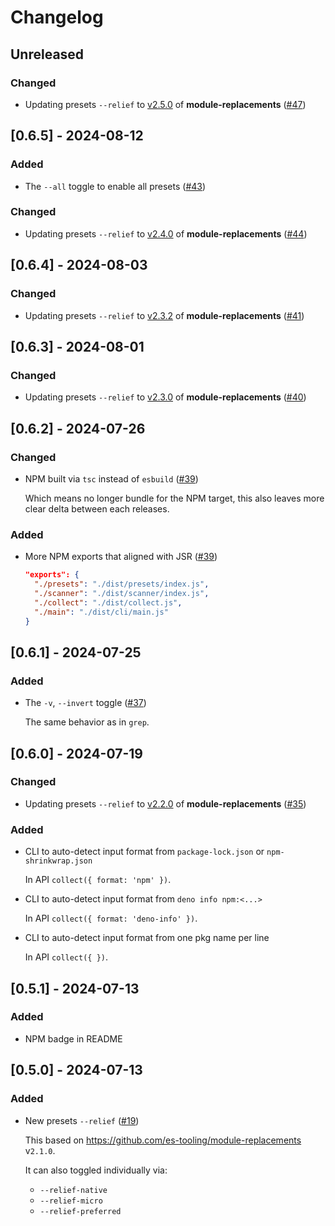 # Changelog

## Unreleased

### Changed

- Updating presets `--relief` to [v2.5.0](https://github.com/es-tooling/module-replacements/releases/tag/2.5.0) of **module-replacements** ([#47](https://github.com/imcotton/pkg-fence/pull/47))





## [0.6.5] - 2024-08-12

### Added

- The `--all` toggle to enable all presets ([#43](https://github.com/imcotton/pkg-fence/pull/43))

### Changed

- Updating presets `--relief` to [v2.4.0](https://github.com/es-tooling/module-replacements/releases/tag/2.4.0) of **module-replacements** ([#44](https://github.com/imcotton/pkg-fence/pull/44))





## [0.6.4] - 2024-08-03

### Changed

- Updating presets `--relief` to [v2.3.2](https://github.com/es-tooling/module-replacements/releases/tag/2.3.2) of **module-replacements** ([#41](https://github.com/imcotton/pkg-fence/pull/41))





## [0.6.3] - 2024-08-01

### Changed

- Updating presets `--relief` to [v2.3.0](https://github.com/es-tooling/module-replacements/releases/tag/2.3.0) of **module-replacements** ([#40](https://github.com/imcotton/pkg-fence/pull/40))





## [0.6.2] - 2024-07-26

### Changed

- NPM built via `tsc` instead of `esbuild` ([#39](https://github.com/imcotton/pkg-fence/pull/39))

    Which means no longer bundle for the NPM target,
    this also leaves more clear delta between each releases.

### Added

- More NPM exports that aligned with JSR ([#39](https://github.com/imcotton/pkg-fence/pull/39))

    ```json
    "exports": {
      "./presets": "./dist/presets/index.js",
      "./scanner": "./dist/scanner/index.js",
      "./collect": "./dist/collect.js",
      "./main": "./dist/cli/main.js"
    }
    ```





## [0.6.1] - 2024-07-25

### Added

- The `-v`, `--invert` toggle ([#37](https://github.com/imcotton/pkg-fence/pull/37))

    The same behavior as in `grep`.





## [0.6.0] - 2024-07-19

### Changed

- Updating presets `--relief` to [v2.2.0](https://github.com/es-tooling/module-replacements/releases/tag/2.2.0) of **module-replacements** ([#35](https://github.com/imcotton/pkg-fence/pull/35))

### Added

- CLI to auto-detect input format from `package-lock.json` or `npm-shrinkwrap.json`

    In API `collect({ format: 'npm' })`.

- CLI to auto-detect input format from `deno info npm:<...>`

    In API `collect({ format: 'deno-info' })`.

- CLI to auto-detect input format from one pkg name per line

    In API `collect({ })`.





## [0.5.1] - 2024-07-13

### Added

- NPM badge in README





## [0.5.0] - 2024-07-13

### Added

- New presets `--relief` ([#19](https://github.com/imcotton/pkg-fence/pull/19))

    This based on https://github.com/es-tooling/module-replacements v`2.1.0`.

    It can also toggled individually via:
    - `--relief-native`
    - `--relief-micro`
    - `--relief-preferred`

